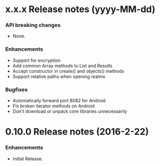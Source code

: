 x.x.x Release notes (yyyy-MM-dd)
=============================================================
### API breaking changes
* None.

### Enhancements
* Support for encryption
* Add common Array methods to List and Results
* Accept constructor in create() and objects() methods
* Support relative paths when opening realms

### Bugfixes
* Automatically forward port 8082 for Android
* Fix broken iterator methods on Android
* Don't download or unpack core libraries unnecessarily


0.10.0 Release notes (2016-2-22)
=============================================================
### Enhancements

* Initial Release.
